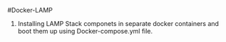 #Docker-LAMP
1. Installing LAMP Stack componets in separate docker containers and boot them up using Docker-compose.yml file.
